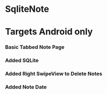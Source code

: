 # SqliteNote
<h1>Targets Android only</h1>

<h3>Basic Tabbed Note Page</h3>
<h3>Added SQLite</h3>
<h3>Added Right SwipeView to Delete Notes</h3>
<h3>Added Note Date</h3>
